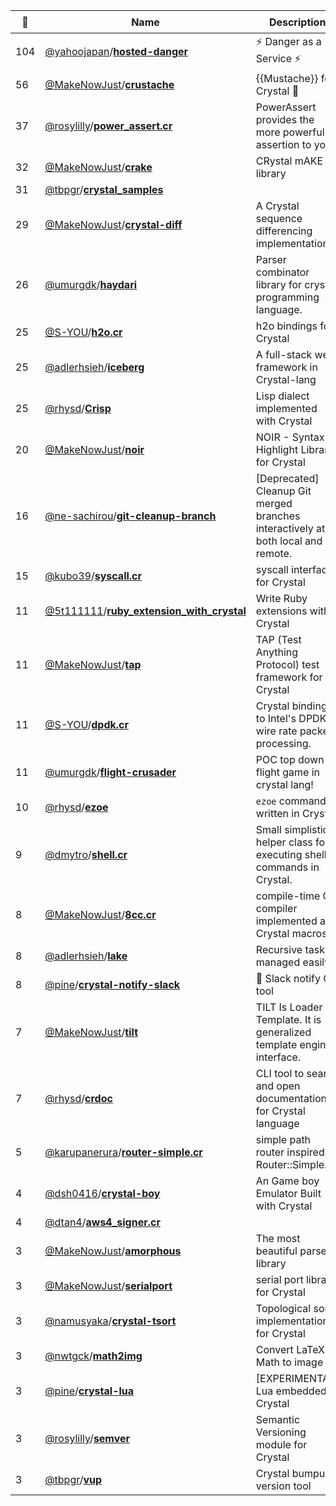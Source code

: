 |:star2: | Name | Description | 🌍|
|---|---|---|---|
|104|[@yahoojapan](https://github.com/yahoojapan)/[**hosted-danger**](https://github.com/yahoojapan/hosted-danger)|:zap: Danger as a Service :zap:||
|56|[@MakeNowJust](https://github.com/MakeNowJust)/[**crustache**](https://github.com/MakeNowJust/crustache)|{{Mustache}} for Crystal :gem:|[:arrow_upper_right:](https://mustache.github.io)|
|37|[@rosylilly](https://github.com/rosylilly)/[**power_assert.cr**](https://github.com/rosylilly/power_assert.cr)|PowerAssert provides the more powerful assertion to you.|[:arrow_upper_right:](https://github.com/rosylilly/power_assert.cr)|
|32|[@MakeNowJust](https://github.com/MakeNowJust)/[**crake**](https://github.com/MakeNowJust/crake)|CRystal mAKE library||
|31|[@tbpgr](https://github.com/tbpgr)/[**crystal_samples**](https://github.com/tbpgr/crystal_samples)|||
|29|[@MakeNowJust](https://github.com/MakeNowJust)/[**crystal-diff**](https://github.com/MakeNowJust/crystal-diff)|A Crystal sequence differencing implementation||
|26|[@umurgdk](https://github.com/umurgdk)/[**haydari**](https://github.com/umurgdk/haydari)|Parser combinator library for crystal programming language.||
|25|[@S-YOU](https://github.com/S-YOU)/[**h2o.cr**](https://github.com/S-YOU/h2o.cr)|h2o bindings for Crystal||
|25|[@adlerhsieh](https://github.com/adlerhsieh)/[**iceberg**](https://github.com/adlerhsieh/iceberg)|A full-stack web framework in Crystal-lang||
|25|[@rhysd](https://github.com/rhysd)/[**Crisp**](https://github.com/rhysd/Crisp)|Lisp dialect implemented with Crystal||
|20|[@MakeNowJust](https://github.com/MakeNowJust)/[**noir**](https://github.com/MakeNowJust/noir)|NOIR - Syntax Highlight Library for Crystal||
|16|[@ne-sachirou](https://github.com/ne-sachirou)/[**git-cleanup-branch**](https://github.com/ne-sachirou/git-cleanup-branch)|[Deprecated] Cleanup Git merged branches interactively at both local and remote.|[:arrow_upper_right:](https://github.com/ne-sachirou/git-cleanup-branch/issues/6)|
|15|[@kubo39](https://github.com/kubo39)/[**syscall.cr**](https://github.com/kubo39/syscall.cr)|syscall interface for Crystal||
|11|[@5t111111](https://github.com/5t111111)/[**ruby_extension_with_crystal**](https://github.com/5t111111/ruby_extension_with_crystal)|Write Ruby extensions with Crystal||
|11|[@MakeNowJust](https://github.com/MakeNowJust)/[**tap**](https://github.com/MakeNowJust/tap)|TAP (Test Anything Protocol) test framework for Crystal|[:arrow_upper_right:](https://testanything.org/)|
|11|[@S-YOU](https://github.com/S-YOU)/[**dpdk.cr**](https://github.com/S-YOU/dpdk.cr)|Crystal bindings to Intel's DPDK at wire rate packet processing.||
|11|[@umurgdk](https://github.com/umurgdk)/[**flight-crusader**](https://github.com/umurgdk/flight-crusader)|POC top down flight game in crystal lang!||
|10|[@rhysd](https://github.com/rhysd)/[**ezoe**](https://github.com/rhysd/ezoe)|`ezoe` command written in Crystal||
|9|[@dmytro](https://github.com/dmytro)/[**shell.cr**](https://github.com/dmytro/shell.cr)|Small simplistic helper class for executing shell commands in Crystal.||
|8|[@MakeNowJust](https://github.com/MakeNowJust)/[**8cc.cr**](https://github.com/MakeNowJust/8cc.cr)|compile-time C compiler implemented as Crystal macros||
|8|[@adlerhsieh](https://github.com/adlerhsieh)/[**lake**](https://github.com/adlerhsieh/lake)|Recursive tasks managed easily||
|8|[@pine](https://github.com/pine)/[**crystal-notify-slack**](https://github.com/pine/crystal-notify-slack)|:bell: Slack notify CLI tool||
|7|[@MakeNowJust](https://github.com/MakeNowJust)/[**tilt**](https://github.com/MakeNowJust/tilt)|TILT Is Loader of Template. It is generalized template engine interface.||
|7|[@rhysd](https://github.com/rhysd)/[**crdoc**](https://github.com/rhysd/crdoc)|CLI tool to search and open documentation for Crystal language||
|5|[@karupanerura](https://github.com/karupanerura)/[**router-simple.cr**](https://github.com/karupanerura/router-simple.cr)|simple path router inspired by Router::Simple.||
|4|[@dsh0416](https://github.com/dsh0416)/[**crystal-boy**](https://github.com/dsh0416/crystal-boy)|An Game boy Emulator Built with Crystal||
|4|[@dtan4](https://github.com/dtan4)/[**aws4_signer.cr**](https://github.com/dtan4/aws4_signer.cr)|||
|3|[@MakeNowJust](https://github.com/MakeNowJust)/[**amorphous**](https://github.com/MakeNowJust/amorphous)|The most beautiful parser library||
|3|[@MakeNowJust](https://github.com/MakeNowJust)/[**serialport**](https://github.com/MakeNowJust/serialport)|serial port library for Crystal||
|3|[@namusyaka](https://github.com/namusyaka)/[**crystal-tsort**](https://github.com/namusyaka/crystal-tsort)|Topological sort implementation for Crystal||
|3|[@nwtgck](https://github.com/nwtgck)/[**math2img**](https://github.com/nwtgck/math2img)|Convert LaTeX Math to image||
|3|[@pine](https://github.com/pine)/[**crystal-lua**](https://github.com/pine/crystal-lua)|[EXPERIMENTAL] Lua embedded in Crystal||
|3|[@rosylilly](https://github.com/rosylilly)/[**semver**](https://github.com/rosylilly/semver)|Semantic Versioning module for Crystal|[:arrow_upper_right:](https://github.com/rosylilly/semver)|
|3|[@tbpgr](https://github.com/tbpgr)/[**vup**](https://github.com/tbpgr/vup)|Crystal bumpup version tool||

